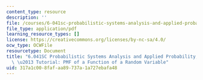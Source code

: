 ```yaml
---
content_type: resource
description: ''
file: /courses/6-041sc-probabilistic-systems-analysis-and-applied-probability-fall-2013/317a1c008fafaa89737a1a727ebafa48_MIT6_041SCF13_PMF_of_A_Function_of_a_Random_Variable_300k.pdf
file_type: application/pdf
learning_resource_types: []
license: https://creativecommons.org/licenses/by-nc-sa/4.0/
ocw_type: OCWFile
resourcetype: Document
title: "6.041SC Probabilistic Systems Analysis and Applied Probability, Fall 2013Transcript\
  \ \u2013 Tutorial: PMF of a Function of a Random Variable"
uid: 317a1c00-8faf-aa89-737a-1a727ebafa48
---
```

